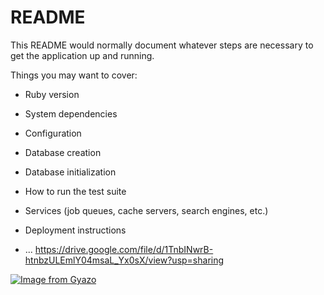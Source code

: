 # README

This README would normally document whatever steps are necessary to get the
application up and running.

Things you may want to cover:

* Ruby version

* System dependencies

* Configuration

* Database creation

* Database initialization

* How to run the test suite

* Services (job queues, cache servers, search engines, etc.)

* Deployment instructions

* ...
https://drive.google.com/file/d/1TnbINwrB-htnbzULEmlY04msaL_Yx0sX/view?usp=sharing

[![Image from Gyazo](https://i.gyazo.com/2603bb2c42dc22538cad9bb4fba8bf64.png)](https://gyazo.com/2603bb2c42dc22538cad9bb4fba8bf64)